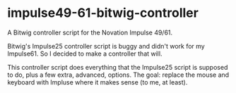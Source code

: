 # impulse49-61-bitwig-controller
A Bitwig controller script for the Novation Impulse 49/61.

Bitwig's Impulse25 controller script is buggy and didn't work for my Impulse61. So I decided to make a controller that will.

This controller script does everything that the Impulse25 script is supposed to do, plus a few extra, advanced, options.
The goal: replace the mouse and keyboard with Impluse where it makes sense (to me, at least).
